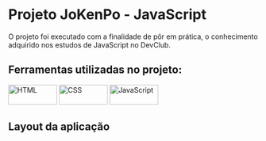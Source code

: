 <h1> Projeto JoKenPo - JavaScript </h1>
<p> O projeto foi executado com a finalidade de pôr em prática, o conhecimento adquirido nos estudos de JavaScript no DevClub.</p>

<h2>Ferramentas utilizadas no projeto:</h2>
<img src="https://img.shields.io/badge/HTML-E34F26?style=for-the-badge&logo=html5&logoColor=white" alt="HTML" Width=98px; height=40px>
<img src="https://img.shields.io/badge/CSS-239120?&style=for-the-badge&logo=css3&logoColor=white" alt="CSS" width=98px" height=40px>
<img src="https://img.shields.io/badge/JavaScript-F7DF1E?style=for-the-badge&logo=javascript&logoColor=black" alt="JavaScript" width=98px height=40px>
<br>
<h2>Layout da aplicação</h2>
<br>
<img
